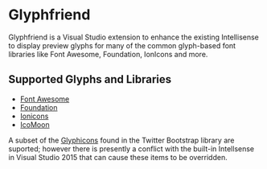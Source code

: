 Glyphfriend
===========

Glyphfriend is a Visual Studio extension to enhance the existing Intellisense to display preview glyphs for many of the common glyph-based font libraries like Font Awesome, Foundation, IonIcons and more.

## Supported Glyphs and Libraries

* [Font Awesome](http://fortawesome.github.io/Font-Awesome/)
* [Foundation](http://foundation.zurb.com/)
* [Ionicons](http://ionicons.com/) 
* [IcoMoon](https://icomoon.io/)

A subset of the [Glyphicons](http://glyphicons.com/) found in the Twitter Bootstrap library are suported; however there is presently a conflict with the built-in Intellsense in Visual Studio 2015 that can
cause these items to be overridden.

